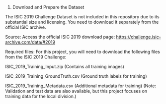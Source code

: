 1. Download and Prepare the Dataset

The ISIC 2019 Challenge Dataset is not included in this repository due to its substantial size and licensing. You need to download it separately from the official ISIC archive.

Source: Access the official ISIC 2019 download page:
https://challenge.isic-archive.com/data/#2019

Required files: For this project, you will need to download the following files from the ISIC 2019 Challenge:

ISIC_2019_Training_Input.zip (Contains all training images)

ISIC_2019_Training_GroundTruth.csv (Ground truth labels for training)

ISIC_2019_Training_Metadata.csv (Additional metadata for training)
(Note: Validation and test data are also available, but this project focuses on training data for the local division.)


